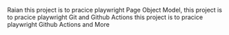 Raian
this project is to pracice playwright Page Object Model, 
this project is to pracice playwright Git and Github Actions
this project is to pracice playwright Github Actions
and More
